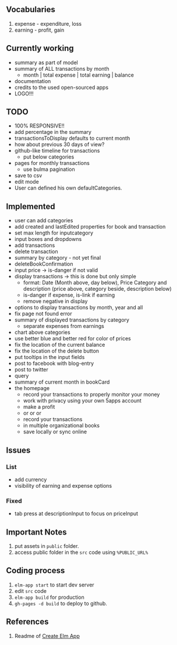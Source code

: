 ## Vocabularies

1. expense - expenditure, loss
1. earning - profit, gain

## Currently working

- summary as part of model
- summary of ALL transactions by month
  - month | total expense | total earning | balance
- documentation
- credits to the used open-sourced apps
- LOGO!!!

## TODO

- 100% RESPONSIVE!!
- add percentage in the summary
- transactionsToDisplay defaults to current month
- how about previous 30 days of view?
- github-like timeline for transactions
  - put below categories
- pages for monthly transactions
  - use bulma pagination
- save to csv
- edit mode
- User can defined his own defaultCategories.


## Implemented

- user can add categories
- add created and lastEdited properties for book and transaction
- set max length for inputcategory
- input boxes and dropdowns
- add transactions
- delete transaction
- summary by category - not yet final
- deleteBookConfirmation
- input price -> is-danger if not valid
- display transactions -> this is done but only simple
  - format: Date (Month above, day below), Price Category and description (price above, category beside, description below)
  - is-danger if expense, is-link if earning
  - remove negative in display
- options to display transactions by month, year and all
- fix page not found error
- summary of displayed transactions by category
  - separate expenses from earnings
- chart above categories
- use better blue and better red for color of prices
- fix the location of the current balance
- fix the location of the delete button
- put tooltips in the input fields
- post to facebook with blog-entry
- post to twitter
- query
- summary of current month in bookCard
- the homepage
  - record your transactions to properly monitor your money
  - work with privacy using your own 5apps account
  - make a profit
  - or or or
  - record your transactions
  - in multiple organizational books
  - save locally or sync online


## Issues

### List
- add currency
- visibility of earning and expense options

### Fixed
- tab press at descriptionInput to focus on priceInput

## Important Notes

1. put assets in `public` folder.
1. access public folder in the `src` code using `%PUBLIC_URL%`

## Coding process

1. `elm-app start` to start dev server
1. edit `src` code
1. `elm-app build` for production
1. `gh-pages -d build` to deploy to github.

## References

1. Readme of [Create Elm App](https://github.com/halfzebra/create-elm-app/blob/master/template/README.md)
